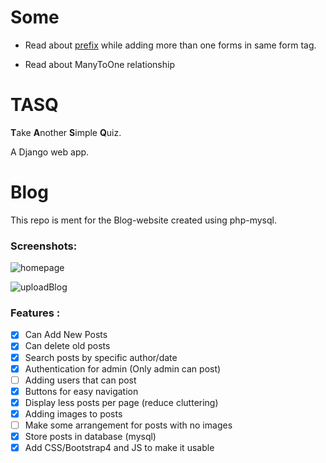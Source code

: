 
# Some 

* Read about [prefix](https://stackoverflow.com/questions/226510/django-forms-how-to-use-prefix-parameter) while adding more than one forms in same form tag.

* Read about ManyToOne relationship


# TASQ
<strong>T</strong>ake <strong>A</strong>nother <strong>S</strong>imple <strong>Q</strong>uiz.

A Django web app.

# Blog
This repo is ment for the Blog-website created using php-mysql.

### Screenshots:
![homepage](https://user-images.githubusercontent.com/46635452/70455800-ec694e00-1ad2-11ea-8bde-8004cf1c35a5.png)
<br>

![uploadBlog](https://user-images.githubusercontent.com/46635452/70455464-63521700-1ad2-11ea-9118-15da356c2e42.png)



### Features :
- [x] Can Add New Posts
- [x] Can delete old posts
- [x] Search posts by specific author/date
- [x] Authentication for admin (Only admin can post)
- [ ] Adding users that can post
- [x] Buttons for easy navigation
- [x] Display less posts per page (reduce cluttering)
- [x] Adding images to posts
- [ ] Make some arrangement for posts with no images
- [x] Store posts in database (mysql)
- [x] Add CSS/Bootstrap4 and JS to make it usable
